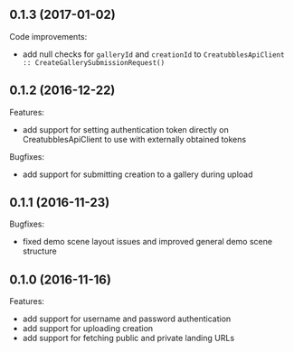 ## 0.1.3 (2017-01-02)

Code improvements:
- add null checks for `galleryId` and `creationId` to `CreatubblesApiClient :: CreateGallerySubmissionRequest()`

## 0.1.2 (2016-12-22)

Features:
- add support for setting authentication token directly on CreatubblesApiClient to use with externally obtained tokens

Bugfixes:
- add support for submitting creation to a gallery during upload

## 0.1.1 (2016-11-23)

Bugfixes:
- fixed demo scene layout issues and improved general demo scene structure

## 0.1.0 (2016-11-16)

Features:
- add support for username and password authentication
- add support for uploading creation
- add support for fetching public and private landing URLs
